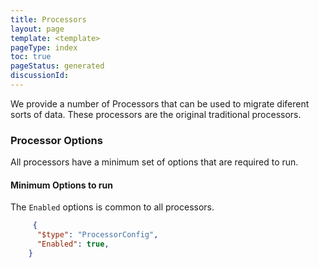 ```yaml
---
title: Processors
layout: page
template: <template>
pageType: index
toc: true
pageStatus: generated
discussionId: 
---
```


We provide a number of Processors that can be used to migrate diferent sorts of data. These processors are the original traditional processors.

<ItemList>

### Processor Options

 All processors have a minimum set of options that are required to run. 

#### Minimum Options to run
The `Enabled` options is common to all processors.


```JSON
     {
      "$type": "ProcessorConfig",
      "Enabled": true,
    }
```